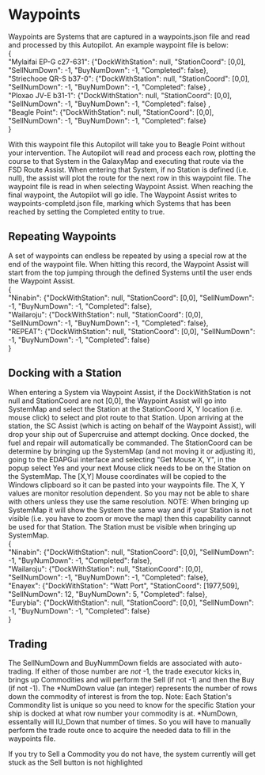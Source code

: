 # Waypoints
Waypoints are Systems that are captured in a waypoints.json file and read and processed by this Autopilot.  An example waypoint file is below:
<br>
{ <br>
"Mylaifai EP-G c27-631": {"DockWithStation": null, "StationCoord": [0,0], "SellNumDown": -1, "BuyNumDown": -1, "Completed": false}, <br>
"Striechooe QR-S b37-0": {"DockWithStation": null, "StationCoord": [0,0], "SellNumDown": -1, "BuyNumDown": -1, "Completed": false} ,<br>
"Ploxao JV-E b31-1":     {"DockWithStation": null, "StationCoord": [0,0], "SellNumDown": -1, "BuyNumDown": -1, "Completed": false} ,<br>
"Beagle Point":          {"DockWithStation": null, "StationCoord": [0,0], "SellNumDown": -1, "BuyNumDown": -1, "Completed": false}   <br>
}<br>

With this waypoint file this Autopilot will take you to Beagle Point without your intervention.  The Autopilot will read and process each
row, plotting the course to that System in the GalaxyMap and executing that route via the FSD Route Assist.  When entering that System, 
if no Station is defined (i.e. null), the assist will plot the route for the next row in this waypoint file.  The waypoint file is read 
in when selecting Waypoint Assist.  When reaching the final waypoint, the Autopilot will go idle.  The Waypoint Assist writes to 
waypoints-completd.json file, marking which Systems that has been reached by setting the Completed entity to true.

## Repeating Waypoints
A set of waypoints can endless be repeated by using a special row at the end of the waypoint file.  When hitting this record, the Waypoint 
Assist will start from the top jumping through the defined Systems until the user ends the Waypoint Assist.
<br>
{ <br>
"Ninabin":   {"DockWithStation": null, "StationCoord": [0,0], "SellNumDown": -1, "BuyNumDown": -1, "Completed": false}, <br>
"Wailaroju": {"DockWithStation": null, "StationCoord": [0,0], "SellNumDown": -1, "BuyNumDown": -1, "Completed": false}, <br>
"REPEAT":    {"DockWithStation": null, "StationCoord": [0,0], "SellNumDown": -1, "BuyNumDown": -1, "Completed": false}  <br>
}<br>

## Docking with a Station
When entering a System via Waypoint Assist, if the DockWithStation is not null and StationCoord are not [0,0], the Waypoint Assist
will go into SystemMap and select the Station at the StationCoord X, Y location (i.e. mouse click) to select and plot route to that 
Station.  Upon arriving at the station, the SC Assist (which is acting on behalf of the Waypoint Assist), will drop your ship
out of Supercruise and attempt docking.  Once docked, the fuel and repair will automatically be commanded.  The StationCoord can be 
determine by bringing up the SystemMap (and not moving it or adjusting it), going to the EDAPGui interface and selecting 
"Get Mouse X, Y", in the popup select Yes and your next Mouse click needs to be on the Station on the SystemMap.  The [X,Y]
Mouse coordinates will be copied to the Windows clipboard so it can be pasted into your waypoints file.  The X, Y values are
monitor resolution dependent.  So you may not be able to share with others unless they use the same resolution.
NOTE: When bringing up SystemMap
it will show the System the same way and if your Station is not visible (i.e. you have to zoom or move the map) then this
capability cannot be used for that Station.  The Station must be visible when bringing up SystemMap.
<br>
{ <br>
    "Ninabin":   {"DockWithStation": null, "StationCoord": [0,0], "SellNumDown": -1, "BuyNumDown": -1, "Completed": false}, <br>
    "Wailaroju": {"DockWithStation": null, "StationCoord": [0,0], "SellNumDown": -1, "BuyNumDown": -1, "Completed": false},<br>
    "Enayex":    {"DockWithStation": "Watt Port", "StationCoord": [1977,509], "SellNumDown": 12, "BuyNumDown": 5, "Completed": false}, <br>
    "Eurybia":   {"DockWithStation": null, "StationCoord": [0,0], "SellNumDown": -1, "BuyNumDown": -1, "Completed": false} <br>
}<br>

## Trading
The SellNumDown and BuyNummDown fields are associated with auto-trading.  If either of those number are *not* -1, the 
trade executor kicks in, brings up Commodities and will perform the Sell (if not -1) and then the Buy (if not -1).
The *NumDown value (an integer) represents the number of rows down the commodity of interest is from the top.  Note:  Each Station's 
Commondity list is unique so you need to know for the specific Station your ship is docked at what row number your commodity is 
at.  *NumDown, essentally will IU_Down that number of times.  So you will have to manually perform the trade route once to acquire
the needed data to fill in the waypoints file.

If you try to Sell a Commodity you do not have, the system currently will get stuck as the Sell button is not highlighted



